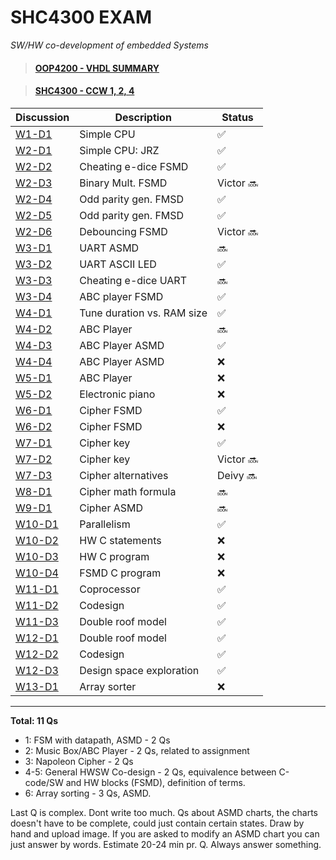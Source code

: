 # SHC4300 EXAM
*SW/HW co-development of embedded Systems*

> #### [OOP4200 - VHDL SUMMARY](https://github.com/deivyka/OOP4200/blob/master/VHDL_bigBoy.md)

> #### [SHC4300 - CCW 1, 2, 4](https://github.com/deivyka/SHC4300)


| Discussion                               | Description                 | Status              |
| ---------------------------------------- | --------------------------- | ------------------- |
| [W1-D1](/Discussions/W01/W1-D1.md)       | Simple CPU                  | :white_check_mark:  |
| [W2-D1](/Discussions/W02/W2-D1.md)       | Simple CPU: JRZ             | :white_check_mark:  |
| [W2-D2](/Discussions/W02/)               | Cheating e-dice FSMD        | :white_check_mark:  |
| [W2-D3](/Discussions/W02/W2-D3.md)       | Binary Mult. FSMD           | Victor :soon:       |
| [W2-D4](/Discussions/W02/W2-D4-D5.md)    | Odd parity gen. FMSD        | :white_check_mark:  |
| [W2-D5](/Discussions/W02/W2-D4-D5.md)    | Odd parity gen. FMSD        | :white_check_mark:  |
| [W2-D6](/Discussions/W02/W2-D6.md)       | Debouncing FSMD             | Victor :soon:       |
| [W3-D1](/Discussions/W03/W3-D1.md)       | UART ASMD                   | :soon:              |
| [W3-D2](/Discussions/W03/)               | UART ASCII LED              | :white_check_mark:  |
| [W3-D3](/Discussions/W03/)               | Cheating e-dice UART        | :soon:              |
| [W3-D4](/Discussions/W03/)               | ABC player FSMD             | :white_check_mark:  |
| [W4-D1](/Discussions/W04/W4-D1.md)       | Tune duration vs. RAM size  | :white_check_mark:  |
| [W4-D2](/Discussions/W04/W4-D2.md)       | ABC Player                  | :soon:              |
| [W4-D3](/Discussions/W04/W4-D3.md)       | ABC Player ASMD             | :white_check_mark:  |
| [W4-D4](/Discussions/W04/W4-D4.md)       | ABC Player ASMD             | :x:                 |
| [W5-D1](/Discussions/W05/W5-D1.md)       | ABC Player                  | :x:                 |
| [W5-D2](/Discussions/W05/W5-D2.md)       | Electronic piano            | :x:                 |
| [W6-D1](/Discussions/W06/W6-D1.md)       | Cipher FSMD                 | :white_check_mark:  |
| [W6-D2](/Discussions/W06/W6-D2.md)       | Cipher FSMD                 | :x:                 |
| [W7-D1](/Discussions/W07/W7-D1.md)       | Cipher key                  | :white_check_mark:  |
| [W7-D2](/Discussions/W07/W7-D2.md)       | Cipher key                  | Victor :soon:       |
| [W7-D3](/Discussions/W07/W7-D3.md)       | Cipher alternatives         | Deivy :soon:        |
| [W8-D1](/Discussions/W08/W8-D1.md)       | Cipher math formula         | :soon:              |
| [W9-D1](/Discussions/W09/W9-D1.md)       | Cipher ASMD                 | :soon:              |
| [W10-D1](/Discussions/W10/W10-D1.md)     | Parallelism                 | :white_check_mark:  |
| [W10-D2](/Discussions/W10/W10-D2.md)     | HW C statements             | :x:                 |
| [W10-D3](/Discussions/W10/W10-D3.md)     | HW C program                | :x:                 |
| [W10-D4](/Discussions/W10/W10-D4.md)     | FSMD C program              | :x:                 |
| [W11-D1](/Discussions/W11/W11-D1.md)     | Coprocessor                 | :white_check_mark:  |
| [W11-D2](/Discussions/W11/W11-D2.md)     | Codesign                    | :white_check_mark:  |
| [W11-D3](/Discussions/W11/W11-D3.md)     | Double roof model           | :white_check_mark:  |
| [W12-D1](/Discussions/W12/W12-D1.md)     | Double roof model           | :white_check_mark:  |
| [W12-D2](/Discussions/W12/W12-D2.md)     | Codesign                    | :white_check_mark:  |
| [W12-D3](/Discussions/W12/W12-D3.md)     | Design space exploration    | :white_check_mark:  |
| [W13-D1](/Discussions/W13/W13-D1.md)     | Array sorter                | :x:                 |


----

**Total: 11 Qs** 

* 1: FSM with datapath, ASMD -  2 Qs
* 2: Music Box/ABC Player - 2 Qs, related to assignment
* 3: Napoleon Cipher - 2 Qs
* 4-5: General HWSW Co-design - 2 Qs, equivalence between C-code/SW and HW blocks (FSMD), definition of terms.
* 6: Array sorting - 3 Qs, ASMD.

Last Q is complex. Dont write too much. Qs about ASMD charts, the charts doesn't have to be complete, could just contain certain states. Draw by hand and upload image. If you are asked to modify an ASMD chart you can just answer by words.
Estimate 20-24 min pr. Q. Always answer something.
